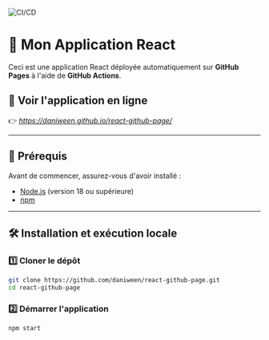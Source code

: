 ![CI/CD](https://github.com/Daniween/react-github-page/actions/workflows/deploy.yml/badge.svg)

# 🚀 Mon Application React

Ceci est une application React déployée automatiquement sur **GitHub Pages** à l'aide de **GitHub Actions**.

## 🔗 Voir l'application en ligne  
👉 *https://daniween.github.io/react-github-page/*  

---

## 📌 Prérequis  

Avant de commencer, assurez-vous d'avoir installé :  

- [Node.js](https://nodejs.org/) (version 18 ou supérieure)  
- [npm](https://www.npmjs.com/)  

---

## 🛠 Installation et exécution locale  

### 1️⃣ Cloner le dépôt  
```bash
git clone https://github.com/daniween/react-github-page.git
cd react-github-page
```

### 2️⃣ Démarrer l'application 
```bash
npm start
